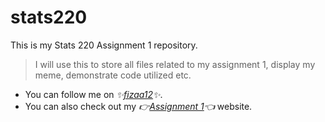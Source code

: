 # stats220
This is my Stats 220 Assignment 1 repository.

 > I will use this to store all files related to my assignment 1, display my meme, demonstrate code utilized etc.
* You can follow me on *✨[fizaa12](https://github.com/fizaa12)✨*.
* You can also check out my *👉[Assignment 1](https://fizaa12.github.io/stats220/)👈* website.

